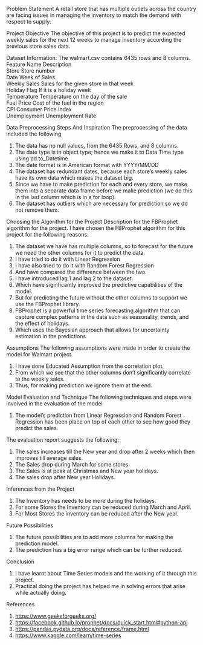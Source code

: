 Problem Statement 
A retail store that has multiple outlets across the country are facing issues in managing the inventory to match the demand with respect to supply.

Project Objective
The objective of this project is to predict the expected weekly sales for the next 12 weeks to manage inventory according the previous store sales data.

Dataset Information: 
The walmart.csv contains 6435 rows and 8 columns. 
Feature Name                           	Description     
Store                                  	Store number                                    
Date                                   	Week of Sales                                   
Weekly Sales                           	Sales for the given store in that week          
Holiday Flag    	                      If it is a holiday week                         
Temperature     	                      Temperature on the day of the sale              
Fuel Price      	                      Cost of the fuel in the region                  
CPI                                   	Consumer Price Index                            
Unemployment                           	Unemployment Rate              


Data Preprocessing 
Steps And Inspiration 
The preprocessing of the data included the following
1.	The data has no null values, from the 6435 Rows, and 8 columns. 
2.	The date type is in object type; hence we make it to Data Time type using pd.to_Datetime.
3.	The date format is in American format with YYYY/MM/DD
4.	The dataset has redundant dates, because each store’s weekly sales have its own data which makes the dataset big.
5.	 Since we have to make prediction for each and every store, we make them into a separate data frame before we make prediction (we do this in the last column which is in a for loop).
6.	 The dataset has outliers which are necessary for prediction so we do not remove them.
 
Choosing the Algorithm for the Project 
Description for the FBProphet algorithm for the project.
I have chosen the FBProphet algorithm for this project for the following reasons: 
1.	The dataset we have has multiple columns, so to forecast for the future we need the other columns for it to predict the data. 
2.	I have tried to do it with Linear Regression
3.	I have also tried to do it with Random Forest Regression
4.	And have compared the difference between the two.
5.	I have introduced lag 1 and lag 2 to the dataset.
6.	Which have significantly improved the predictive capabilities of the model.
7.	But for predicting the future without the other columns to support we use the FBProphet library.
8.	FBProphet is a powerful time series forecasting algorithm that can capture complex patterns in the data such as seasonality, trends, and the effect of holidays. 
9.	Which uses the Bayesian approach that allows for uncertainty estimation in the predictions
 
Assumptions 
The following assumptions were made in order to create the model for Walmart project.
1.	I have done Educated Assumption from the correlation plot.
2.	From which we see that the other columns don’t significantly correlate to the weekly sales.
3.	Thus, for making prediction we ignore them at the end. 


Model Evaluation and Technique 
The following techniques and steps were involved in the evaluation of the model 
1.	The model’s prediction from Linear Regression and Random Forest Regression has been place on top of each other to see how good they predict the sales. 
 
The evaluation report suggests the following: 
             
1.	The sales increases till the New year and drop after 2 weeks which then improves till average sales.
2.	The Sales drop during March for some stores.
3.	The Sales is at peak at Christmas and New year holidays.
4.	The sales drop after New year Holidays.


Inferences from the Project
1.	The Inventory has needs to be more during the holidays.
2.	For some Stores the Inventory can be reduced during March and April.
3.	For Most Stores the inventory can be reduced after the New year.


Future Possibilities 
1.	The future possibilities are to add more columns for making the prediction model.
2.	The prediction has a big error range which can be further reduced.


Conclusion 
1.	I have learnt about Time Series models and the working of it through this project.
2.	Practical doing the project has helped me in solving errors that arise while actually doing.


References
1.	https://www.geeksforgeeks.org/
2.	https://facebook.github.io/prophet/docs/quick_start.html#python-api
3.	https://pandas.pydata.org/docs/reference/frame.html
4.	https://www.kaggle.com/learn/time-series

